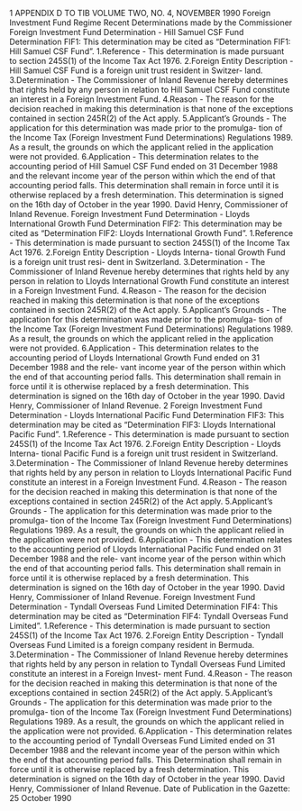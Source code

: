 1 APPENDIX D TO TIB VOLUME TWO, NO. 4, NOVEMBER 1990 Foreign Investment Fund Regime Recent Determinations made by the Commissioner Foreign Investment Fund Determination - Hill Samuel CSF Fund Determination FIF1: This determination may be cited as “Determination FIF1: Hill Samuel CSF Fund”. 1.Reference - This determination is made pursuant to section 245S(1) of the Income Tax Act 1976. 2.Foreign Entity Description - Hill Samuel CSF Fund is a foreign unit trust resident in Switzer- land. 3.Determination - The Commissioner of Inland Revenue hereby determines that rights held by any person in relation to Hill Samuel CSF Fund constitute an interest in a Foreign Investment Fund. 4.Reason - The reason for the decision reached in making this determination is that none of the exceptions contained in section 245R(2) of the Act apply. 5.Applicant’s Grounds - The application for this determination was made prior to the promulga- tion of the Income Tax (Foreign Investment Fund Determinations) Regulations 1989. As a result, the grounds on which the applicant relied in the application were not provided. 6.Application - This determination relates to the accounting period of Hill Samuel CSF Fund ended on 31 December 1988 and the relevant income year of the person within which the end of that accounting period falls. This determination shall remain in force until it is otherwise replaced by a fresh determination. This determination is signed on the 16th day of October in the year 1990. David Henry, Commissioner of Inland Revenue. Foreign Investment Fund Determination - Lloyds International Growth Fund Determination FIF2: This determination may be cited as “Determination FIF2: Lloyds International Growth Fund”. 1.Reference - This determination is made pursuant to section 245S(1) of the Income Tax Act 1976. 2.Foreign Entity Description - Lloyds Interna- tional Growth Fund is a foreign unit trust resi- dent in Switzerland. 3.Determination - The Commissioner of Inland Revenue hereby determines that rights held by any person in relation to Lloyds International Growth Fund constitute an interest in a Foreign Investment Fund. 4.Reason - The reason for the decision reached in making this determination is that none of the exceptions contained in section 245R(2) of the Act apply. 5.Applicant’s Grounds - The application for this determination was made prior to the promulga- tion of the Income Tax (Foreign Investment Fund Determinations) Regulations 1989. As a result, the grounds on which the applicant relied in the application were not provided. 6.Application - This determination relates to the accounting period of Lloyds International Growth Fund ended on 31 December 1988 and the rele- vant income year of the person within which the end of that accounting period falls. This determination shall remain in force until it is otherwise replaced by a fresh determination. This determination is signed on the 16th day of October in the year 1990. David Henry, Commissioner of Inland Revenue. 2 Foreign Investment Fund Determination - Lloyds International Pacific Fund Determination FIF3: This determination may be cited as “Determination FIF3: Lloyds International Pacific Fund”. 1.Reference - This determination is made pursuant to section 245S(1) of the Income Tax Act 1976. 2.Foreign Entity Description - Lloyds Interna- tional Pacific Fund is a foreign unit trust resident in Switzerland. 3.Determination - The Commissioner of Inland Revenue hereby determines that rights held by any person in relation to Lloyds International Pacific Fund constitute an interest in a Foreign Investment Fund. 4.Reason - The reason for the decision reached in making this determination is that none of the exceptions contained in section 245R(2) of the Act apply. 5.Applicant’s Grounds - The application for this determination was made prior to the promulga- tion of the Income Tax (Foreign Investment Fund Determinations) Regulations 1989. As a result, the grounds on which the applicant relied in the application were not provided. 6.Application - This determination relates to the accounting period of Lloyds International Pacific Fund ended on 31 December 1988 and the rele- vant income year of the person within which the end of that accounting period falls. This determination shall remain in force until it is otherwise replaced by a fresh determination. This determination is signed on the 16th day of October in the year 1990. David Henry, Commissioner of Inland Revenue. Foreign Investment Fund Determination - Tyndall Overseas Fund Limited Determination FIF4: This determination may be cited as “Determination FIF4: Tyndall Overseas Fund Limited”. 1.Reference - This determination is made pursuant to section 245S(1) of the Income Tax Act 1976. 2.Foreign Entity Description - Tyndall Overseas Fund Limited is a foreign company resident in Bermuda. 3.Determination - The Commissioner of Inland Revenue hereby determines that rights held by any person in relation to Tyndall Overseas Fund Limited constitute an interest in a Foreign Invest- ment Fund. 4.Reason - The reason for the decision reached in making this determination is that none of the exceptions contained in section 245R(2) of the Act apply. 5.Applicant’s Grounds - The application for this determination was made prior to the promulga- tion of the Income Tax (Foreign Investment Fund Determinations) Regulations 1989. As a result, the grounds on which the applicant relied in the application were not provided. 6.Application - This determination relates to the accounting period of Tyndall Overseas Fund Limited ended on 31 December 1988 and the relevant income year of the person within which the end of that accounting period falls. This Determination shall remain in force until it is otherwise replaced by a fresh determination. This determination is signed on the 16th day of October in the year 1990. David Henry, Commissioner of Inland Revenue. Date of Publication in the Gazette: 25 October 1990